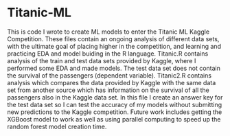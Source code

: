 # Titanic-ML

This is code I wrote to create ML models to enter the Titanic ML Kaggle Competition. These files contain an ongoing analysis of different data sets, with the ultimate goal of placing higher in the competition, and learning and practicing EDA and model buiding in the R language. Titanic.R contains analysis of the train and test data sets provided by Kaggle, where I performed some EDA and made models. The test data set does not contain the survival of the passengers (dependent variable). Titanic2.R contains analysis which compares the data provided by Kaggle with the same data set from another source which has information on the survival of all the passengers also in the Kaggle data set. In this file I create an answer key for the test data set so I can test the accuracy of my models without submitting new predictions to the Kaggle competition. Future work includes getting the XGBoost model to work as well as using parallel computing to speed up the random forest model creation time. 
